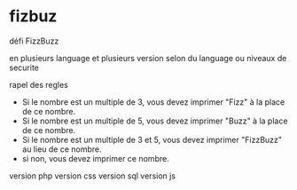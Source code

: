 # fizbuz
défi FizzBuzz

en plusieurs language et plusieurs version selon du language ou niveaux de securite

rapel des regles
<ul>
  <li>Si le nombre est un multiple de 3, vous devez imprimer "Fizz" à la place de ce nombre.</li>
<li>Si le nombre est un multiple de 5, vous devez imprimer "Buzz" à la place de ce nombre.</li>
<li>Si le nombre est un multiple de 3 et 5, vous devez imprimer "FizzBuzz" au lieu de ce nombre.</li>
<li>si non, vous devez imprimer ce nombre.
</ul>
version php
version css
version sql
version js


